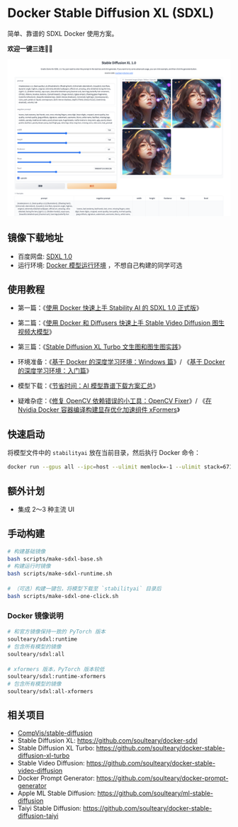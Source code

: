 # Docker Stable Diffusion XL (SDXL)

简单、靠谱的 SDXL Docker 使用方案。

**欢迎一键三连**🌟👏

![](.github/preview.png)

## 镜像下载地址

- 百度网盘: [SDXL 1.0](https://pan.baidu.com/s/1WKZEPFCvCpg-e4KlDT6bLw?pwd=soul#list/path=%2F)
- 运行环境: [Docker 模型运行环境](https://pan.baidu.com/s/1MjJrtubxs-APvlEBO0XYCQ?pwd=soul#list/path=%2F) ，不想自己构建的同学可选

## 使用教程

- 第一篇：《[使用 Docker 快速上手 Stability AI 的 SDXL 1.0 正式版](https://zhuanlan.zhihu.com/p/646706041)》
- 第二篇：《[使用 Docker 和 Diffusers 快速上手 Stable Video Diffusion 图生视频大模型](https://soulteary.com/2024/01/08/stable-video-diffusion-quick-start-with-docker-and-diffusers.html)》
- 第三篇：《[Stable Diffusion XL Turbo 文生图和图生图实践](https://soulteary.com/2024/01/13/stable-diffusion-xl-turbo-image-generation.html)》


- 环境准备：《[基于 Docker 的深度学习环境：Windows 篇](https://zhuanlan.zhihu.com/p/646758615)》/ 《[基于 Docker 的深度学习环境：入门篇](https://soulteary.com/2023/03/22/docker-based-deep-learning-environment-getting-started.html)》
- 模型下载：《[节省时间：AI 模型靠谱下载方案汇总](https://soulteary.com/2024/01/09/summary-of-reliable-download-solutions-for-ai-models.html)》
- 疑难杂症：《[修复 OpenCV 依赖错误的小工具：OpenCV Fixer](https://soulteary.com/2024/01/07/fix-opencv-dependency-errors-opencv-fixer.html)》/ 《[在 Nvidia Docker 容器编译构建显存优化加速组件 xFormers](https://soulteary.com/2024/01/12/xformers-source-code-compilation-with-nvidia-docker.html)》

## 快速启动

将模型文件中的 `stabilityai` 放在当前目录，然后执行 Docker 命令：

```bash
docker run --gpus all --ipc=host --ulimit memlock=-1 --ulimit stack=67108864 --rm -it -v `pwd`/stabilityai/:/app/stabilityai -p 7860:7860 soulteary/sdxl:runtime
```

## 额外计划

- 集成 2～3 种主流 UI

## 手动构建

```bash
# 构建基础镜像
bash scripts/make-sdxl-base.sh
# 构建运行时镜像
bash scripts/make-sdxl-runtime.sh

# （可选）构建一键包，将模型下载至 `stabilityai` 目录后
bash scripts/make-sdxl-one-click.sh
```

### Docker 镜像说明

```bash
# 和官方镜像保持一致的 PyTorch 版本
soulteary/sdxl:runtime
# 包含所有模型的镜像
soulteary/sdxl:all

# xformers 版本，PyTorch 版本较低
soulteary/sdxl:runtime-xformers
# 包含所有模型的镜像
soulteary/sdxl:all-xformers
```

## 相关项目

- [CompVis/stable-diffusion](https://github.com/CompVis/stable-diffusion)
- Stable Diffusion XL: https://github.com/soulteary/docker-sdxl
- Stable Diffusion XL Turbo: https://github.com/soulteary/docker-stable-diffusion-xl-turbo
- Stable Video Diffusion: https://github.com/soulteary/docker-stable-video-diffusion
- Docker Prompt Generator: https://github.com/soulteary/docker-prompt-generator
- Apple ML Stable Diffusion: https://github.com/soulteary/ml-stable-diffusion
- Taiyi Stable Diffusion: https://github.com/soulteary/docker-stable-diffusion-taiyi

